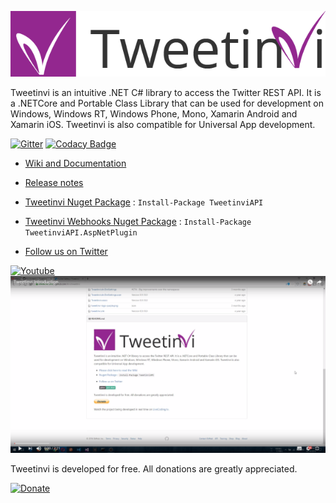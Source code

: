 ![Tweetinvi](https://raw.githubusercontent.com/linvi/tweetinvi.issues/master/tweetinvi-title-tight-purple.png)

Tweetinvi is an intuitive .NET C# library to access the Twitter REST API. It is a .NETCore and Portable Class Library that can be used for development on Windows, Windows RT, Windows Phone, Mono, Xamarin Android and Xamarin iOS. Tweetinvi is also compatible for Universal App development.

[![Gitter](https://badges.gitter.im/Join%20Chat.svg)](https://gitter.im/linvi/tweetinvi?utm_source=badge&utm_medium=badge&utm_campaign=pr-badge&utm_content=body_badge) 
 [![Codacy Badge](https://api.codacy.com/project/badge/Grade/cebba475488d4662b1e4727478fcc26e)](https://app.codacy.com/app/linvi/tweetinvi?utm_source=github.com&utm_medium=referral&utm_content=linvi/tweetinvi&utm_campaign=Badge_Grade_Dashboard)

* [Wiki and Documentation](https://github.com/linvi/tweetinvi/wiki)
* [Release notes](https://github.com/linvi/tweetinvi/releases)
* [Tweetinvi Nuget Package](https://www.nuget.org/packages/TweetinviAPI/) : `Install-Package TweetinviAPI`
* [Tweetinvi Webhooks Nuget Package](https://www.nuget.org/packages/TweetinviAPI.AspNetPlugin/) : `Install-Package TweetinviAPI.AspNetPlugin`

* [Follow us on Twitter](https://twitter.com/TweetinviApi)

[![Youtube](https://www.youtube.com/yt/img/logo_1x.png)](https://www.youtube.com/watch?v=1maeTudF8cQ)
[![Tutorial](https://raw.githubusercontent.com/linvi/tweetinvi.issues/master/youtube.tutorial.screenshot.png)](https://www.youtube.com/watch?v=1maeTudF8cQ)

Tweetinvi is developed for free. All donations are greatly appreciated.

[![Donate](https://www.paypalobjects.com/en_US/i/btn/btn_donate_LG.gif)](https://www.paypal.com/cgi-bin/webscr?cmd=_s-xclick&hosted_button_id=4W8BCYB4FVSN6)

